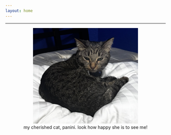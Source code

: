 ```yaml
---
layout: home
---
```


---

<center>
  <figure>
  <img src="img/paniniclose.jpg" width="330" height="300">
  <figcaption>my cherished cat, panini. look how happy she is to see me!</figcaption>
  </figure>
</center>